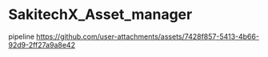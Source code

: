 # SakitechX_Asset_manager
pipeline
https://github.com/user-attachments/assets/7428f857-5413-4b66-92d9-2ff27a9a8e42
